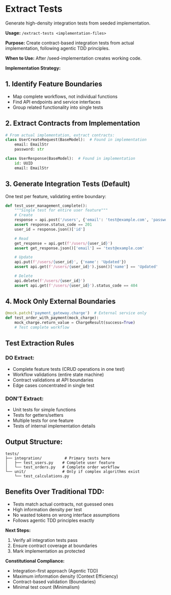 # Extract Tests

Generate high-density integration tests from seeded implementation.

**Usage:** `/extract-tests <implementation-files>`

**Purpose:** Create contract-based integration tests from actual implementation, following agentic TDD principles.

**When to Use:** After /seed-implementation creates working code.

**Implementation Strategy:**

## 1. Identify Feature Boundaries
- Map complete workflows, not individual functions
- Find API endpoints and service interfaces
- Group related functionality into single tests

## 2. Extract Contracts from Implementation
```python
# From actual implementation, extract contracts:
class UserCreateRequest(BaseModel):  # Found in implementation
    email: EmailStr
    password: str

class UserResponse(BaseModel):  # Found in implementation
    id: UUID
    email: EmailStr
```

## 3. Generate Integration Tests (Default)
One test per feature, validating entire boundary:
```python
def test_user_management_complete():
    """Single test for entire user feature"""
    # Create
    response = api.post('/users', {'email': 'test@example.com', 'password': 'secure123'})
    assert response.status_code == 201
    user_id = response.json()['id']

    # Read
    get_response = api.get(f'/users/{user_id}')
    assert get_response.json()['email'] == 'test@example.com'

    # Update
    api.put(f'/users/{user_id}', {'name': 'Updated'})
    assert api.get(f'/users/{user_id}').json()['name'] == 'Updated'

    # Delete
    api.delete(f'/users/{user_id}')
    assert api.get(f'/users/{user_id}').status_code == 404
```

## 4. Mock Only External Boundaries
```python
@mock.patch('payment_gateway.charge')  # External service only
def test_order_with_payment(mock_charge):
    mock_charge.return_value = ChargeResult(success=True)
    # Test complete workflow
```

## Test Extraction Rules

### DO Extract:
- Complete feature tests (CRUD operations in one test)
- Workflow validations (entire state machine)
- Contract validations at API boundaries
- Edge cases concentrated in single test

### DON'T Extract:
- Unit tests for simple functions
- Tests for getters/setters
- Multiple tests for one feature
- Tests of internal implementation details

## Output Structure:
```
tests/
├── integration/          # Primary tests here
│   ├── test_users.py    # Complete user feature
│   └── test_orders.py   # Complete order workflow
└── unit/                # Only if complex algorithms exist
    └── test_calculations.py
```

## Benefits Over Traditional TDD:
- Tests match actual contracts, not guessed ones
- High information density per test
- No wasted tokens on wrong interface assumptions
- Follows agentic TDD principles exactly

**Next Steps:**
1. Verify all integration tests pass
2. Ensure contract coverage at boundaries
3. Mark implementation as protected

**Constitutional Compliance:**
- Integration-first approach (Agentic TDD)
- Maximum information density (Context Efficiency)
- Contract-based validation (Boundaries)
- Minimal test count (Minimalism)